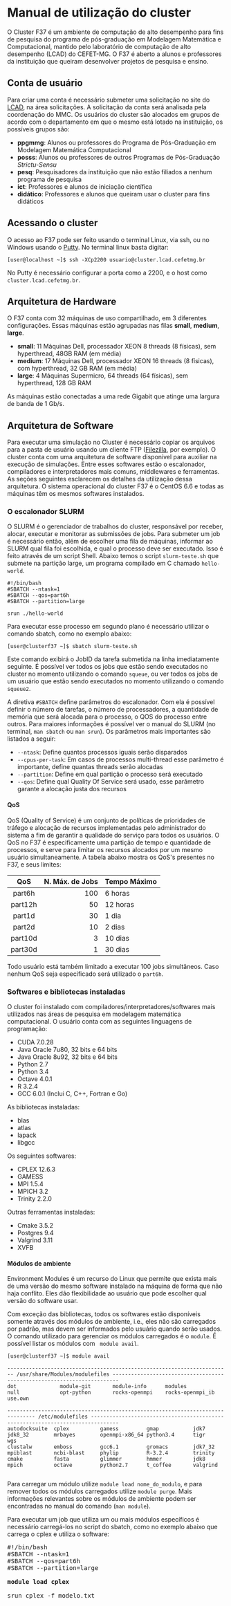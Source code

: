 # Manual de utilização do cluster

O Cluster F37 é um ambiente de computação de alto desempenho para fins de pesquisa do programa de pós-graduação em Modelagem Matemática e Computacional, mantido pelo laboratório de computação de alto desempenho (LCAD) do CEFET-MG. O F37 é aberto a alunos e professores da instituição que queiram desenvolver projetos de pesquisa e ensino.


## Conta de usuário

Para criar uma conta é necessário submeter uma solicitação no site do [LCAD](http://www.lcad.cefetmg.br), na área solicitações. A solicitação da conta será analisada pela coordenação do MMC. Os usuários do cluster são alocados em grupos de acordo com o departamento em que o mesmo está lotado na instituição, os possíveis grupos são:

 * **ppgmmg**: Alunos ou professores do Programa de Pós-Graduação em Modelagem Matemática Computacional
 * **posss**: Alunos ou professores de outros Programas de Pós-Graduação *Strictu-Sensu*
 * **pesq**: Pesquisadores da instituição que não estão filiados a nenhum programa de pesquisa
 * **ict**: Professores e alunos de iniciação científica
 * **didático**: Professores e alunos que queiram usar o cluster para fins didáticos

## Acessando o cluster

O acesso ao F37 pode ser feito usando o terminal Linux, via ssh, ou no Windows usando o [Putty](http://www.putty.org/). No terminal linux basta digitar:

```shell
[user@localhost ~]$ ssh -XCp2200 usuario@cluster.lcad.cefetmg.br 
```

No Putty é necessário configurar a porta como a 2200, e o host como `cluster.lcad.cefetmg.br`. 

## Arquitetura de Hardware

O F37 conta com 32 máquinas de uso compartilhado, em 3 diferentes configurações. Essas máquinas estão agrupadas nas filas **small**, **medium**, **large**.
 * **small**: 11 Máquinas Dell, processador XEON 8 threads (8 físicas), sem hyperthread, 48GB RAM (em média)
 * **medium**: 17 Máquinas Dell, processador XEON 16 threads (8 físicas), com hyperthread, 32 GB RAM (em média)
 * **large**: 4 Máquinas Supermicro, 64 threads (64 físicas), sem hyperthread, 128 GB RAM

As máquinas estão conectadas a uma rede Gigabit que atinge uma largura de banda de 1 Gb/s.

## Arquitetura de Software

Para executar uma simulação no Cluster é necessário copiar os arquivos para a pasta de usuário usando um cliente FTP ([Filezilla](https://filezilla-project.org/), por exemplo). O cluster conta com uma arquitetura de software disponível para auxiliar na execução de simulações. Entre esses softwares estão o escalonador, compiladores e interpretadores mais comuns, middlewares e ferramentas. As seções seguintes esclarecem os detalhes da utilização dessa arquitetura. 
O sistema operacional do cluster F37 é o CentOS 6.6 e todas as máquinas têm os mesmos softwares instalados.

### O escalonador SLURM

O SLURM é o gerenciador de trabalhos do cluster, responsável por receber, alocar, executar e monitorar as submissões de jobs. Para submeter um job é necessário então, além de escolher uma fila de máquinas, informar ao SLURM qual fila foi escolhida, e qual o processo deve ser executado. Isso é feito através de um script Shell. Abaixo temos o script `slurm-teste.sh` que submete na partição large, um programa compilado em C chamado `hello-world`.

```shell
#!/bin/bash
#SBATCH --ntask=1
#SBATCH --qos=part6h
#SBATCH --partition=large

srun ./hello-world
```

Para executar esse processo em segundo plano é necessário utilizar o comando sbatch, como no exemplo abaixo:

```
[user@clusterf37 ~]$ sbatch slurm-teste.sh 
```

Este comando exibirá o JobID da tarefa submetida na linha imediatamente seguinte. É possível ver todos os jobs que estão sendo executados no cluster no momento utilizando o comando `squeue`, ou ver todos os jobs de um usuário que estão sendo executados no momento utilizando o comando `squeue2`.

A diretiva `#SBATCH` define parâmetros do escalonador. Com ela é possível definir o número de tarefas, o número de processadores, a quantidade de memória que será alocada para o processo, o QOS do processo entre outros. Para maiores informações é possível ver o manual do SLURM (no terminal, `man sbatch` ou `man srun`). Os parâmetros mais importantes são listados a seguir:

 * `--ntask`: Define quantos processos iguais serão disparados
 * `--cpus-per-task`: Em casos de processos multi-thread esse parâmetro é importante, define quantas threads serão alocadas
 * `--partition`: Define em qual partição o processo será executado 
 * `--qos`: Define qual Quality Of Service será usado, esse parâmetro garante a alocação justa dos recursos

#### QoS

QoS (Quality of Service) é um conjunto de políticas de prioridades de tráfego e alocação de recursos implementadas pelo administrador do sistema a fim de garantir a qualidade do serviço para todos os usuários. 
O QoS no F37 é especificamente uma partição de tempo e quantidade de processos, e serve para limitar os recursos alocados por um mesmo usuário simultaneamente. A tabela abaixo mostra os QoS's presentes no F37, e seus limites:


QoS|N. Máx. de Jobs|Tempo Máximo
:---:|------------------:|------------
part6h|  100  |6 horas
part12h|50|12 horas
part1d|30|1 dia
part2d|10|2 dias
part10d|3|10 dias
part30d|1|30 dias

Todo usuário está também limitado a executar 100 jobs simultâneos. Caso nenhum QoS seja especificado será utilizado o `part6h`.

### Softwares e bibliotecas instaladas 

O cluster foi instalado com compiladores/interpretadores/softwares mais utilizados nas áreas de pesquisa em modelagem matemática computacional. O usuário conta com as seguintes linguagens de programação:
 * CUDA 7.0.28
 * Java Oracle 7u80, 32 bits e 64 bits
 * Java Oracle 8u92, 32 bits e 64 bits
 * Python 2.7
 * Python 3.4
 * Octave 4.0.1
 * R 3.2.4
 * GCC 6.0.1 (Inclui C, C++, Fortran e Go)

As bibliotecas instaladas:
 * blas
 * atlas
 * lapack 
 * libgcc

Os seguintes softwares:
 * CPLEX 12.6.3
 * GAMESS
 * MPI 1.5.4
 * MPICH 3.2
 * Trinity 2.2.0

Outras ferramentas instaladas:
 * Cmake 3.5.2
 * Postgres 9.4
 * Valgrind 3.11
 * XVFB

#### Módulos de ambiente

Environment Modules é um recurso do Linux que permite que exista mais de uma versão do mesmo software instalado na máquina de forma que não haja conflito. Eles dão flexibilidade ao usuário que pode escolher qual versão do software usar.

Com exceção das bibliotecas, todos os softwares estão disponíveis somente através dos módulos de ambiente, i.e., eles não são carregados por padrão, mas devem ser informados pelo usuário quando serão usados. O comando utilizado para gerenciar os módulos carregados é o `module`.
É possível listar os módulos com ` module avail`.

```shell
[user@clusterf37 ~]$ module avail

------------------------------------------------------------------------ /usr/share/Modules/modulefiles ------------------------------------------------------------------------
dot              module-git       module-info      modules          null             opt-python       rocks-openmpi    rocks-openmpi_ib use.own

------------------------------------------------------------------------------- /etc/modulefiles -------------------------------------------------------------------------------
autodocksuite  cplex          gamess         gmap           jdk7           jdk8_32        mrbayes        openmpi-x86_64 python3.4      tigr           wgs
clustalw       emboss         gcc6.1         gromacs        jdk7_32        mpiblast       ncbi-blast     phylip         R-3.2.4        trinity
cmake          fasta          glimmer        hmmer          jdk8           mpich          octave         python2.7      t_coffee       valgrind


```

Para carregar um módulo utilize `module load nome_do_modulo`, e para remover todos os módulos carregados utilize `module purge`. Mais informações relevantes sobre os módulos de ambiente podem ser encontradas no manual do comando (`man module`).

Para executar um job que utiliza um ou mais módulos específicos é necessário carregá-los no script do sbatch, como no exemplo abaixo que carrega o cplex e utiliza o software:

<pre>
#!/bin/bash
#SBATCH --ntask=1
#SBATCH --qos=part6h
#SBATCH --partition=large

<b>module load cplex</b>

srun cplex -f modelo.txt
</pre>
